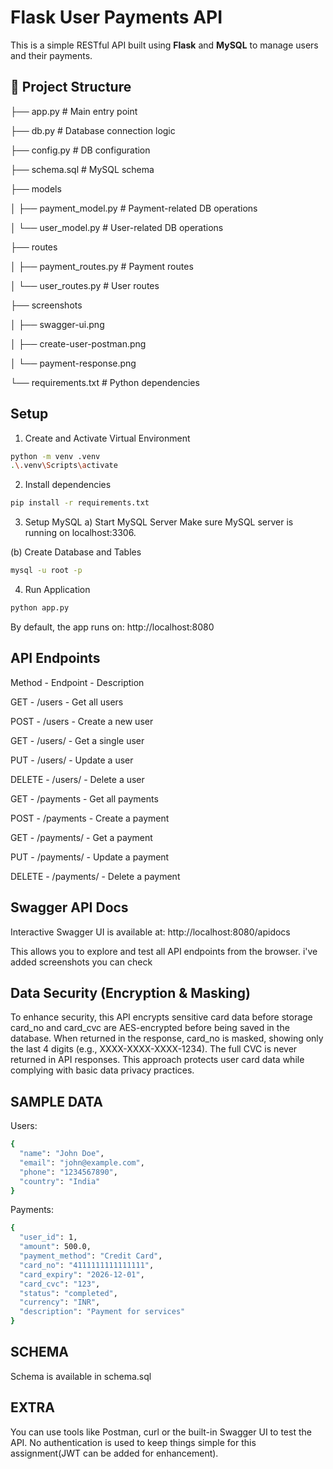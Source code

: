 # Flask User Payments API

This is a simple RESTful API built using **Flask** and **MySQL** to manage users and their payments.

## 📁 Project Structure

├── app.py # Main entry point

├── db.py # Database connection logic

├── config.py # DB configuration

├── schema.sql # MySQL schema

├── models

│ ├── payment_model.py # Payment-related DB operations

│ └── user_model.py # User-related DB operations

├── routes

│ ├── payment_routes.py # Payment routes

│ └── user_routes.py # User routes

├── screenshots

│   ├── swagger-ui.png

│   ├── create-user-postman.png

│   └── payment-response.png

└── requirements.txt # Python dependencies


## Setup

1. Create and Activate Virtual Environment
```bash
python -m venv .venv
.\.venv\Scripts\activate
```

2. Install dependencies
```bash
pip install -r requirements.txt
```

3. Setup MySQL
a) Start MySQL Server
Make sure MySQL server is running on localhost:3306.

(b) Create Database and Tables
```bash
mysql -u root -p
```

4. Run Application 
```bash
python app.py
```
By default, the app runs on: http://localhost:8080


## API Endpoints
Method  -  	Endpoint       -  Description

GET	    -   /users	       -  Get all users

POST    -  	/users	       -  Create a new user

GET	    -   /users/<id>	   -  Get a single user

PUT	    -   /users/<id>	   -  Update a user

DELETE  -  	/users/<id>	   -  Delete a user

GET	    -   /payments	     -  Get all payments

POST    -  	/payments	     -  Create a payment

GET	    -   /payments/<id> -  Get a payment

PUT	    -   /payments/<id> -  Update a payment

DELETE  -  	/payments/<id> -  Delete a payment


## Swagger API Docs
Interactive Swagger UI is available at: http://localhost:8080/apidocs

This allows you to explore and test all API endpoints from the browser.
i've added screenshots you can check


## Data Security (Encryption & Masking)
To enhance security, this API encrypts sensitive card data before storage
card_no and card_cvc are AES-encrypted before being saved in the database.
When returned in the response, card_no is masked, showing only the last 4 digits (e.g., XXXX-XXXX-XXXX-1234).
The full CVC is never returned in API responses.
This approach protects user card data while complying with basic data privacy practices.


## SAMPLE DATA
Users: 
```bash
{
  "name": "John Doe",
  "email": "john@example.com",
  "phone": "1234567890",
  "country": "India"
}
```

Payments:
```bash
{
  "user_id": 1,
  "amount": 500.0,
  "payment_method": "Credit Card",
  "card_no": "4111111111111111",
  "card_expiry": "2026-12-01",
  "card_cvc": "123",
  "status": "completed",
  "currency": "INR",
  "description": "Payment for services"
}
```


## SCHEMA
Schema is available in schema.sql


## EXTRA
You can use tools like Postman, curl  or the built-in Swagger UI to test the API.
No authentication is used to keep things simple for this assignment(JWT can be added for enhancement).
